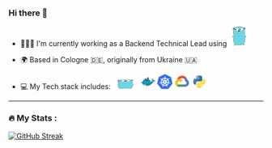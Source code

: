 ### Hi there 👋

- 👩🏼‍💻 I'm currently working as a Backend Technical Lead using <code><img height="40" src="https://github.com/devicons/devicon/blob/master/icons/go/go-original.svg"></code>

- 🌍 Based in Cologne 🇩🇪, originally from Ukraine 🇺🇦

- 💻 My Tech stack includes:
<code><img height="20" width="50" src="https://github.com/devicons/devicon/blob/master/icons/go/go-original.svg"></code>
<code><img height="30" src="https://github.com/devicons/devicon/blob/master/icons/docker/docker-original.svg"></code>
<code><img height="30" src="https://github.com/devicons/devicon/blob/master/icons/kubernetes/kubernetes-plain.svg"></code>
<code><img height="30" src="https://github.com/devicons/devicon/blob/master/icons/googlecloud/googlecloud-original.svg"></code>
<code><img height="30" src="https://github.com/devicons/devicon/blob/master/icons/python/python-original.svg"></code>

---

### :fire: My Stats :
[![GitHub Streak](http://github-readme-streak-stats.herokuapp.com?user=Crandel&theme=dark&background=000000)](https://git.io/streak-stats)
